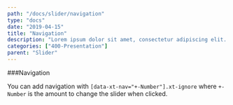 ```yaml
---
path: "/docs/slider/navigation"
type: "docs"
date: "2019-04-15"
title: "Navigation"
description: "Lorem ipsum dolor sit amet, consectetur adipiscing elit. Nunc tempus laoreet leo sit amet iaculis."
categories: ["400-Presentation"]
parent: "Slider"
---
```


###Navigation

You can add navigation with `[data-xt-nav="+-Number"].xt-ignore` where `+-Number` is the amount to change the slider when clicked.

<script type="text/plain" class="language-markup">
  <button type="button" class="btn xt-ignore" data-xt-nav="-1" title="Previous slide">
    <span class="icon-xt--chevron-left"></span>
  </button>
  <button type="button" class="btn xt-ignore" data-xt-nav="1" title="Next slide">
    <span class="icon-xt--chevron-right"></span>
  </button>
</script>

<demo>
  <demovanilla src="demos/inline/demos/slider/navigation">
  </demovanilla>
</demo>
